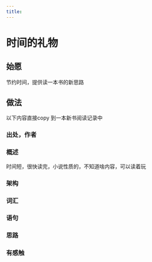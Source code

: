 ```yaml
---
title:
---
```

# 时间的礼物

## 始愿

节约时间，提供读一本书的新思路


## 做法

以下内容直接copy 到一本新书阅读记录中

###  出处，作者

###  概述

时间短，很快读完，小说性质的，不知道啥内容，可以读着玩

### 架构

### 词汇

### 语句

### 思路



### 有感触

